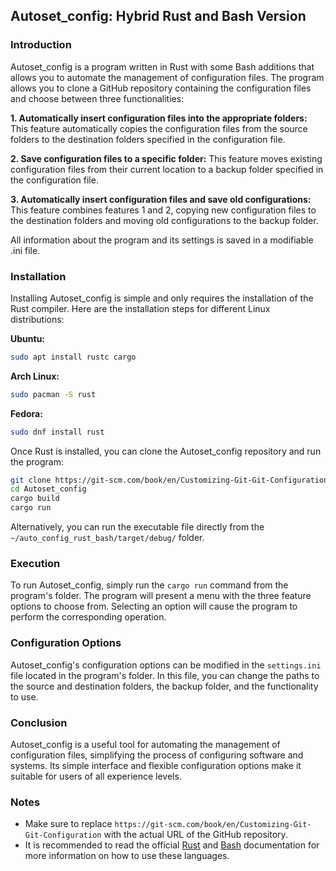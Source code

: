## Autoset_config: Hybrid Rust and Bash Version

### Introduction

Autoset_config is a program written in Rust with some Bash additions that allows you to automate the management of configuration files. The program allows you to clone a GitHub repository containing the configuration files and choose between three functionalities:

**1. Automatically insert configuration files into the appropriate folders:** This feature automatically copies the configuration files from the source folders to the destination folders specified in the configuration file.

**2. Save configuration files to a specific folder:** This feature moves existing configuration files from their current location to a backup folder specified in the configuration file.

**3. Automatically insert configuration files and save old configurations:** This feature combines features 1 and 2, copying new configuration files to the destination folders and moving old configurations to the backup folder.

All information about the program and its settings is saved in a modifiable .ini file.

### Installation

Installing Autoset_config is simple and only requires the installation of the Rust compiler. Here are the installation steps for different Linux distributions:

**Ubuntu:**

```bash
sudo apt install rustc cargo
```

**Arch Linux:**

```bash
sudo pacman -S rust
```

**Fedora:**

```bash
sudo dnf install rust
```

Once Rust is installed, you can clone the Autoset_config repository and run the program:

```bash
git clone https://git-scm.com/book/en/Customizing-Git-Git-Configuration
cd Autoset_config
cargo build
cargo run
```

Alternatively, you can run the executable file directly from the `~/auto_config_rust_bash/target/debug/` folder.

### Execution

To run Autoset_config, simply run the `cargo run` command from the program's folder. The program will present a menu with the three feature options to choose from. Selecting an option will cause the program to perform the corresponding operation.

### Configuration Options

Autoset_config's configuration options can be modified in the `settings.ini` file located in the program's folder. In this file, you can change the paths to the source and destination folders, the backup folder, and the functionality to use.

### Conclusion

Autoset_config is a useful tool for automating the management of configuration files, simplifying the process of configuring software and systems. Its simple interface and flexible configuration options make it suitable for users of all experience levels.

### Notes

* Make sure to replace `https://git-scm.com/book/en/Customizing-Git-Git-Configuration` with the actual URL of the GitHub repository.
* It is recommended to read the official [Rust](https://doc.rust-lang.org/stable/book/index.html) and [Bash](https://devdocs.io/bash/)
 documentation for more information on how to use these languages.
